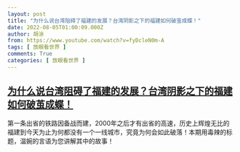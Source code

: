 ```yaml
---
layout: post
title: "为什么说台湾阻碍了福建的发展？台湾阴影之下的福建如何破茧成蝶！"
date: 2022-08-05T01:00:09.000Z
author: 胡涂
from: https://www.youtube.com/watch?v=fyDcleN0m-A
tags: [ 放眼看世界 ]
comments: True
categories: [ 放眼看世界 ]
---
```

<!--1659661209000-->
[为什么说台湾阻碍了福建的发展？台湾阴影之下的福建如何破茧成蝶！](https://www.youtube.com/watch?v=fyDcleN0m-A)
------

<div>
第一条出省的铁路因备战而建，2000年之后才有出省的高速，历史上辉煌无比的福建到今天为止为何都没有一个一线城市，究竟为何会如此破落！本期用毒辣的标题，温婉的言语为您讲解其中的故事！
</div>
